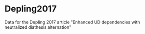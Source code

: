# Depling2017
Data for the Depling 2017 article "Enhanced UD dependencies with neutralized diathesis alternation"
